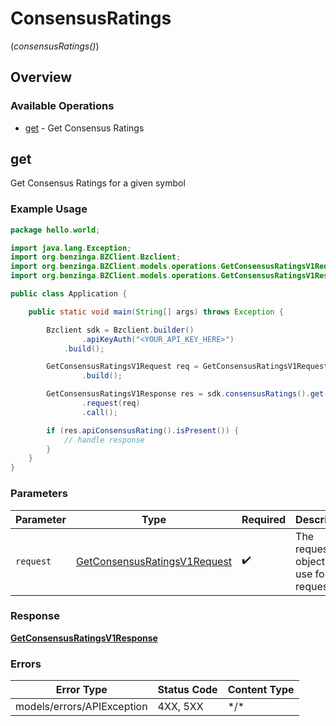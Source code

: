 # ConsensusRatings
(*consensusRatings()*)

## Overview

### Available Operations

* [get](#get) - Get Consensus Ratings

## get

Get Consensus Ratings for a given symbol

### Example Usage

```java
package hello.world;

import java.lang.Exception;
import org.benzinga.BZClient.Bzclient;
import org.benzinga.BZClient.models.operations.GetConsensusRatingsV1Request;
import org.benzinga.BZClient.models.operations.GetConsensusRatingsV1Response;

public class Application {

    public static void main(String[] args) throws Exception {

        Bzclient sdk = Bzclient.builder()
                .apiKeyAuth("<YOUR_API_KEY_HERE>")
            .build();

        GetConsensusRatingsV1Request req = GetConsensusRatingsV1Request.builder()
                .build();

        GetConsensusRatingsV1Response res = sdk.consensusRatings().get()
                .request(req)
                .call();

        if (res.apiConsensusRating().isPresent()) {
            // handle response
        }
    }
}
```

### Parameters

| Parameter                                                                               | Type                                                                                    | Required                                                                                | Description                                                                             |
| --------------------------------------------------------------------------------------- | --------------------------------------------------------------------------------------- | --------------------------------------------------------------------------------------- | --------------------------------------------------------------------------------------- |
| `request`                                                                               | [GetConsensusRatingsV1Request](../../models/operations/GetConsensusRatingsV1Request.md) | :heavy_check_mark:                                                                      | The request object to use for the request.                                              |

### Response

**[GetConsensusRatingsV1Response](../../models/operations/GetConsensusRatingsV1Response.md)**

### Errors

| Error Type                 | Status Code                | Content Type               |
| -------------------------- | -------------------------- | -------------------------- |
| models/errors/APIException | 4XX, 5XX                   | \*/\*                      |